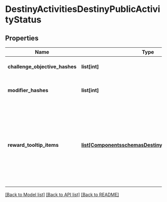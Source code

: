 # DestinyActivitiesDestinyPublicActivityStatus

## Properties
Name | Type | Description | Notes
------------ | ------------- | ------------- | -------------
**challenge_objective_hashes** | **list[int]** | Active Challenges for the activity, if any - represented as hashes for DestinyObjectiveDefinitions. | [optional] 
**modifier_hashes** | **list[int]** | The active modifiers on this activity, if any - represented as hashes for DestinyActivityModifierDefinitions. | [optional] 
**reward_tooltip_items** | [**list[ComponentsschemasDestinyDestinyItemQuantity]**](ComponentsschemasDestinyDestinyItemQuantity.md) | If the activity itself provides any specific \&quot;mock\&quot; rewards, this will be the items and their quantity.  Why \&quot;mock\&quot;, you ask?  Because these are the rewards as they are represented in the tooltip of the Activity.  These are often pointers to fake items that look good in a tooltip, but represent an abstract concept of what you will get for a reward rather than the specific items you may obtain. | [optional] 

[[Back to Model list]](../README.md#documentation-for-models) [[Back to API list]](../README.md#documentation-for-api-endpoints) [[Back to README]](../README.md)


